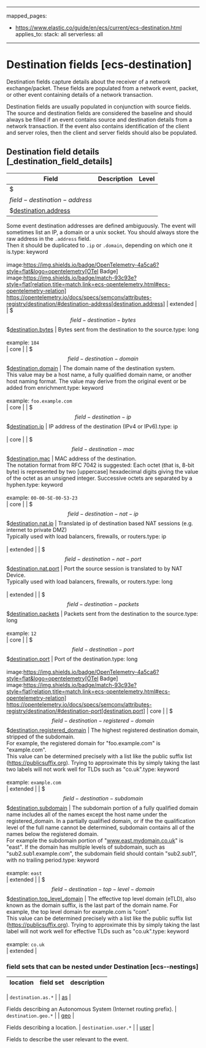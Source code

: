 <!-- This file is automatically generated. Don't edit it manually! -->
---
mapped_pages:
  - https://www.elastic.co/guide/en/ecs/current/ecs-destination.html
applies_to:
  stack: all
  serverless: all
---

# Destination fields [ecs-destination]

Destination fields capture details about the receiver of a network exchange/packet. These fields are populated from a network event, packet, or other event containing details of a network transaction.

Destination fields are usually populated in conjunction with source fields. The source and destination fields are considered the baseline and should always be filled if an event contains source and destination details from a network transaction. If the event also contains identification of the client and server roles, then the client and server fields should also be populated.

## Destination field details [_destination_field_details]

| Field | Description | Level |
| --- | --- | --- |
| $$$field-destination-address$$$[destination.address](#field-destination-address) |
Some event destination addresses are defined ambiguously. The event will sometimes list an IP, a domain or a unix socket.  You should always store the raw address in the `.address` field.<br>Then it should be duplicated to `.ip` or `.domain`, depending on which one it is.type: keyword<br><br>
image:https://img.shields.io/badge/OpenTelemetry-4a5ca6?style=flat&logo=opentelemetry[OTel Badge] image:https://img.shields.io/badge/match-93c93e?style=flat[relation,title=match,link=ecs-opentelemetry.html#ecs-opentelemetry-relation] https://opentelemetry.io/docs/specs/semconv/attributes-registry/destination/#destination-address[destination.address] | extended |
| $$$field-destination-bytes$$$[destination.bytes](#field-destination-bytes) |
Bytes sent from the destination to the source.type: long<br><br>
example: `184`<br> | core |
| $$$field-destination-domain$$$[destination.domain](#field-destination-domain) |
The domain name of the destination system.<br>This value may be a host name, a fully qualified domain name, or another host naming format. The value may derive from the original event or be added from enrichment.type: keyword<br><br>
example: `foo.example.com`<br> | core |
| $$$field-destination-ip$$$[destination.ip](#field-destination-ip) |
IP address of the destination (IPv4 or IPv6).type: ip<br><br>
 | core |
| $$$field-destination-mac$$$[destination.mac](#field-destination-mac) |
MAC address of the destination.<br>The notation format from RFC 7042 is suggested: Each octet (that is, 8-bit byte) is represented by two [uppercase] hexadecimal digits giving the value of the octet as an unsigned integer. Successive octets are separated by a hyphen.type: keyword<br><br>
example: `00-00-5E-00-53-23`<br> | core |
| $$$field-destination-nat-ip$$$[destination.nat.ip](#field-destination-nat-ip) |
Translated ip of destination based NAT sessions (e.g. internet to private DMZ)<br>Typically used with load balancers, firewalls, or routers.type: ip<br><br>
 | extended |
| $$$field-destination-nat-port$$$[destination.nat.port](#field-destination-nat-port) |
Port the source session is translated to by NAT Device.<br>Typically used with load balancers, firewalls, or routers.type: long<br><br>
 | extended |
| $$$field-destination-packets$$$[destination.packets](#field-destination-packets) |
Packets sent from the destination to the source.type: long<br><br>
example: `12`<br> | core |
| $$$field-destination-port$$$[destination.port](#field-destination-port) |
Port of the destination.type: long<br><br>
image:https://img.shields.io/badge/OpenTelemetry-4a5ca6?style=flat&logo=opentelemetry[OTel Badge] image:https://img.shields.io/badge/match-93c93e?style=flat[relation,title=match,link=ecs-opentelemetry.html#ecs-opentelemetry-relation] https://opentelemetry.io/docs/specs/semconv/attributes-registry/destination/#destination-port[destination.port] | core |
| $$$field-destination-registered-domain$$$[destination.registered_domain](#field-destination-registered-domain) |
The highest registered destination domain, stripped of the subdomain.<br>For example, the registered domain for "foo.example.com" is "example.com".<br>This value can be determined precisely with a list like the public suffix list (https://publicsuffix.org). Trying to approximate this by simply taking the last two labels will not work well for TLDs such as "co.uk".type: keyword<br><br>
example: `example.com`<br> | extended |
| $$$field-destination-subdomain$$$[destination.subdomain](#field-destination-subdomain) |
The subdomain portion of a fully qualified domain name includes all of the names except the host name under the registered_domain.  In a partially qualified domain, or if the the qualification level of the full name cannot be determined, subdomain contains all of the names below the registered domain.<br>For example the subdomain portion of "www.east.mydomain.co.uk" is "east". If the domain has multiple levels of subdomain, such as "sub2.sub1.example.com", the subdomain field should contain "sub2.sub1", with no trailing period.type: keyword<br><br>
example: `east`<br> | extended |
| $$$field-destination-top-level-domain$$$[destination.top_level_domain](#field-destination-top-level-domain) |
The effective top level domain (eTLD), also known as the domain suffix, is the last part of the domain name. For example, the top level domain for example.com is "com".<br>This value can be determined precisely with a list like the public suffix list (https://publicsuffix.org). Trying to approximate this by simply taking the last label will not work well for effective TLDs such as "co.uk".type: keyword<br><br>
example: `co.uk`<br> | extended |


### field sets that can be nested under Destination [ecs--nestings]

| location | field set | description |
|---|---|---|

| `destination.as.*` |
| [as](#ecs-as) |

Fields describing an Autonomous System (Internet routing prefix).
| `destination.geo.*` |
| [geo](#ecs-geo) |

Fields describing a location.
| `destination.user.*` |
| [user](#ecs-user) |

Fields to describe the user relevant to the event.
